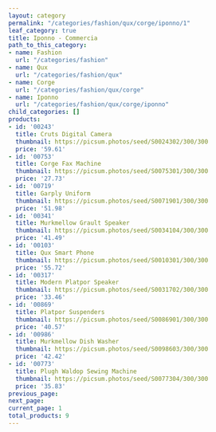 ```yaml
---
layout: category
permalink: "/categories/fashion/qux/corge/iponno/1"
leaf_category: true
title: Iponno - Commercia
path_to_this_category:
- name: Fashion
  url: "/categories/fashion"
- name: Qux
  url: "/categories/fashion/qux"
- name: Corge
  url: "/categories/fashion/qux/corge"
- name: Iponno
  url: "/categories/fashion/qux/corge/iponno"
child_categories: []
products:
- id: '00243'
  title: Cruts Digital Camera
  thumbnail: https://picsum.photos/seed/S0024302/300/300
  price: '59.61'
- id: '00753'
  title: Corge Fax Machine
  thumbnail: https://picsum.photos/seed/S0075301/300/300
  price: '27.73'
- id: '00719'
  title: Garply Uniform
  thumbnail: https://picsum.photos/seed/S0071901/300/300
  price: '51.98'
- id: '00341'
  title: Murkmellow Grault Speaker
  thumbnail: https://picsum.photos/seed/S0034104/300/300
  price: '41.49'
- id: '00103'
  title: Qux Smart Phone
  thumbnail: https://picsum.photos/seed/S0010301/300/300
  price: '55.72'
- id: '00317'
  title: Modern Platpor Speaker
  thumbnail: https://picsum.photos/seed/S0031702/300/300
  price: '33.46'
- id: '00869'
  title: Platpor Suspenders
  thumbnail: https://picsum.photos/seed/S0086901/300/300
  price: '40.57'
- id: '00986'
  title: Murkmellow Dish Washer
  thumbnail: https://picsum.photos/seed/S0098603/300/300
  price: '42.42'
- id: '00773'
  title: Plugh Waldop Sewing Machine
  thumbnail: https://picsum.photos/seed/S0077304/300/300
  price: '35.83'
previous_page: 
next_page: 
current_page: 1
total_products: 9
---
```

